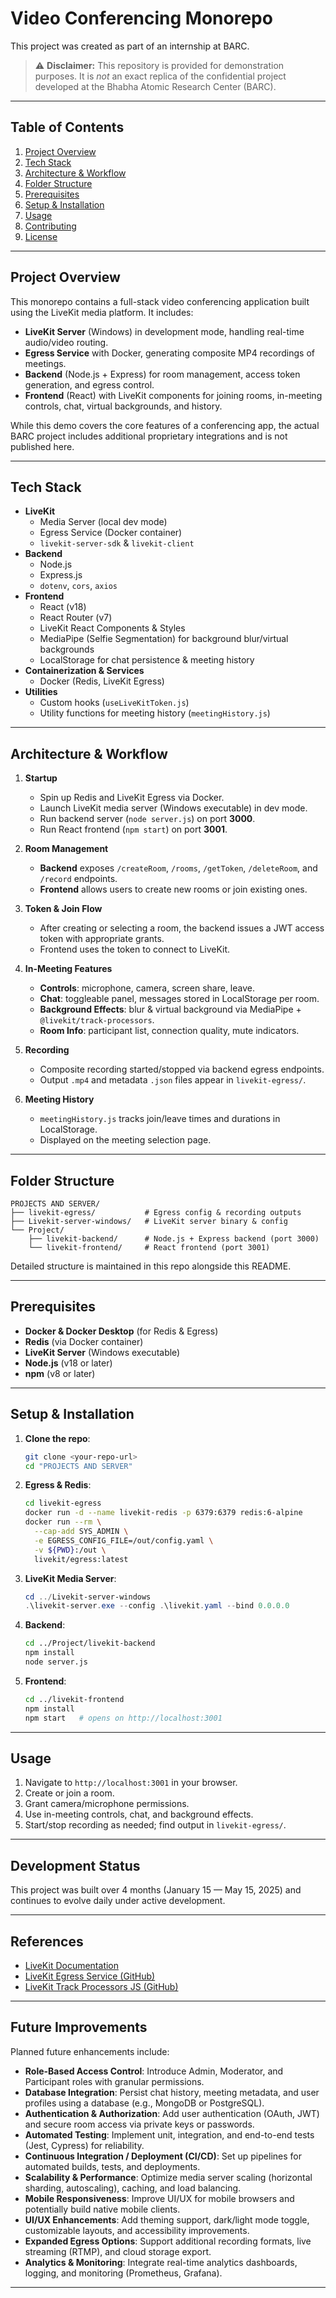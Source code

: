 # Video Conferencing Monorepo

This project was created as part of an internship at BARC.

> ⚠️ **Disclaimer:** This repository is provided for demonstration purposes. It is *not* an exact replica of the confidential project developed at the Bhabha Atomic Research Center (BARC).

---

## Table of Contents
1. [Project Overview](#project-overview)
2. [Tech Stack](#tech-stack)
3. [Architecture & Workflow](#architecture--workflow)
4. [Folder Structure](#folder-structure)
5. [Prerequisites](#prerequisites)
6. [Setup & Installation](#setup--installation)
7. [Usage](#usage)
8. [Contributing](#contributing)
9. [License](#license)

---

## Project Overview
This monorepo contains a full-stack video conferencing application built using the LiveKit media platform. It includes:

- **LiveKit Server** (Windows) in development mode, handling real-time audio/video routing.
- **Egress Service** with Docker, generating composite MP4 recordings of meetings.
- **Backend** (Node.js + Express) for room management, access token generation, and egress control.
- **Frontend** (React) with LiveKit components for joining rooms, in-meeting controls, chat, virtual backgrounds, and history.

While this demo covers the core features of a conferencing app, the actual BARC project includes additional proprietary integrations and is not published here.

---

## Tech Stack
- **LiveKit**
  - Media Server (local dev mode)
  - Egress Service (Docker container)
  - `livekit-server-sdk` & `livekit-client`
- **Backend**
  - Node.js
  - Express.js
  - `dotenv`, `cors`, `axios`
- **Frontend**
  - React (v18)
  - React Router (v7)
  - LiveKit React Components & Styles
  - MediaPipe (Selfie Segmentation) for background blur/virtual backgrounds
  - LocalStorage for chat persistence & meeting history
- **Containerization & Services**
  - Docker (Redis, LiveKit Egress)
- **Utilities**
  - Custom hooks (`useLiveKitToken.js`)
  - Utility functions for meeting history (`meetingHistory.js`)

---

## Architecture & Workflow
1. **Startup**
   - Spin up Redis and LiveKit Egress via Docker.
   - Launch LiveKit media server (Windows executable) in dev mode.
   - Run backend server (`node server.js`) on port **3000**.
   - Run React frontend (`npm start`) on port **3001**.

2. **Room Management**
   - **Backend** exposes `/createRoom`, `/rooms`, `/getToken`, `/deleteRoom`, and `/record` endpoints.
   - **Frontend** allows users to create new rooms or join existing ones.

3. **Token & Join Flow**
   - After creating or selecting a room, the backend issues a JWT access token with appropriate grants.
   - Frontend uses the token to connect to LiveKit.

4. **In-Meeting Features**
   - **Controls**: microphone, camera, screen share, leave.
   - **Chat**: toggleable panel, messages stored in LocalStorage per room.
   - **Background Effects**: blur & virtual background via MediaPipe + `@livekit/track-processors`.
   - **Room Info**: participant list, connection quality, mute indicators.

5. **Recording**
   - Composite recording started/stopped via backend egress endpoints.
   - Output `.mp4` and metadata `.json` files appear in `livekit-egress/`.

6. **Meeting History**
   - `meetingHistory.js` tracks join/leave times and durations in LocalStorage.
   - Displayed on the meeting selection page.

---

## Folder Structure
```
PROJECTS AND SERVER/
├── livekit-egress/           # Egress config & recording outputs
├── Livekit-server-windows/   # LiveKit server binary & config
└── Project/
    ├── livekit-backend/      # Node.js + Express backend (port 3000)
    └── livekit-frontend/     # React frontend (port 3001)
```  

Detailed structure is maintained in this repo alongside this README.

---

## Prerequisites
- **Docker & Docker Desktop** (for Redis & Egress)
- **Redis** (via Docker container)
- **LiveKit Server** (Windows executable)
- **Node.js** (v18 or later)
- **npm** (v8 or later)


---

## Setup & Installation
1. **Clone the repo**:
   ```bash
   git clone <your-repo-url>
   cd "PROJECTS AND SERVER"
   ```

2. **Egress & Redis**:
   ```bash
   cd livekit-egress
   docker run -d --name livekit-redis -p 6379:6379 redis:6-alpine
   docker run --rm \
     --cap-add SYS_ADMIN \
     -e EGRESS_CONFIG_FILE=/out/config.yaml \
     -v ${PWD}:/out \
     livekit/egress:latest
   ```

3. **LiveKit Media Server**:
   ```powershell
   cd ../Livekit-server-windows
   .\livekit-server.exe --config .\livekit.yaml --bind 0.0.0.0
   ```

4. **Backend**:
   ```bash
   cd ../Project/livekit-backend
   npm install
   node server.js
   ```

5. **Frontend**:
   ```bash
   cd ../livekit-frontend
   npm install
   npm start   # opens on http://localhost:3001
   ```

---

## Usage
1. Navigate to `http://localhost:3001` in your browser.
2. Create or join a room.
3. Grant camera/microphone permissions.
4. Use in-meeting controls, chat, and background effects.
5. Start/stop recording as needed; find output in `livekit-egress/`.

---

## Development Status
This project was built over 4 months (January 15 — May 15, 2025) and continues to evolve daily under active development.

---

## References

- [LiveKit Documentation](https://docs.livekit.io/home/)
- [LiveKit Egress Service (GitHub)](https://github.com/livekit/egress)
- [LiveKit Track Processors JS (GitHub)](https://github.com/livekit/track-processors-js)

---

## Future Improvements
Planned future enhancements include:

- **Role-Based Access Control**: Introduce Admin, Moderator, and Participant roles with granular permissions.
- **Database Integration**: Persist chat history, meeting metadata, and user profiles using a database (e.g., MongoDB or PostgreSQL).
- **Authentication & Authorization**: Add user authentication (OAuth, JWT) and secure room access via private keys or passwords.
- **Automated Testing**: Implement unit, integration, and end-to-end tests (Jest, Cypress) for reliability.
- **Continuous Integration / Deployment (CI/CD)**: Set up pipelines for automated builds, tests, and deployments.
- **Scalability & Performance**: Optimize media server scaling (horizontal sharding, autoscaling), caching, and load balancing.
- **Mobile Responsiveness**: Improve UI/UX for mobile browsers and potentially build native mobile clients.
- **UI/UX Enhancements**: Add theming support, dark/light mode toggle, customizable layouts, and accessibility improvements.
- **Expanded Egress Options**: Support additional recording formats, live streaming (RTMP), and cloud storage export.
- **Analytics & Monitoring**: Integrate real-time analytics dashboards, logging, and monitoring (Prometheus, Grafana).

---

